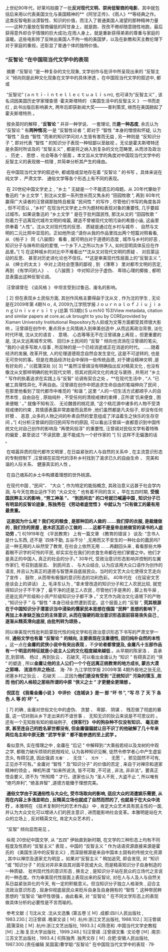 上世纪90年代，好莱坞拍摄了一批**反对现代文明、崇尚低智商的电影**，其中就包括后来用以代表美国文化与美国精神的**《阿甘正传》、《雨人》**等经典之作。这类反智电影淡漠智性、知识的价值，而注入了普通美国人渴望的那种精神力量——这种力量放在智商偏低的阿甘身上，就是跑、孜孜不倦却随意随性地跑，最后获得意外却合乎情理的巨大成功;在雨人身上，就是重新获得弟弟的尊重与家庭的温暖。这些电影除了反映出美国人不拘一格的美国梦，以及在新教和天主教伦理下对于家庭的重视，还彰显了普通个体的独特价值。

### “反智论 ”在中国现当代文学中的表现

​       摘要 :“反智论 ”是一种复杂的文化现象, 文学创作与批评中所呈现出来的 “反智主义 ”倾向则是此种文化现象在文学中的具体渗透 。在中国现当代文学的叙述中, 都或

​       “反智论” (ａｎｔｉ-ｉｎｔｅｌｌｅｃｔｕａｌｉｓｍ), 也可译为“反智主义” , 该名词因美国历史学家理查德 ·霍夫斯塔特的 《美国生活中的反智主义 》 一书而走红 , 此书出版后影响甚大, 两年后即获新闻大奖———普利策奖, 继而在美国掀起了霍夫斯塔特热 。

​       按余英时的解释 , “**反智论** ” 并非一种学说、 一套理论, 而**是一种态度**, 余氏认为 “反智论 ” 有**两种情况**:一是 “反智性论者 ”, 即对于 “智性 ”本身的憎恨和怀疑, 认为 “智性 ” 及由 “智性 ”而来的知识学问对人生皆有害而无益 , 另一种则是 “反知识分子 ”, 即对代表 “智性 ” 的知识分子表现一种轻鄙以至敌视 。无论是霍夫斯塔特还是余英时所谈及的 “反智主义” , 都是将之纳入到复杂的文化范畴里, 从而涉及政治 、 历史 、 思想 、社会等各个层面 。本文旨从文学的角度对中国现当代文学中的反智主义的表现做一梳理 , 并简单分析其产生的缘由。

​       在中国现当代文学的叙述中, 都或隐或显地存在着 “反智论 ” 的书写 。具体来说在纯文学 、严肃文学、 通俗文学等各个形态上有不同的表现。

​       在 20世纪中国文学史上 , “乡土 ” 无疑是一个不能遗忘的母题。从 20年代肇始于鲁迅的 “乡土文学 ”, 到沈从文那一系列悠长而又隽永的 “田园牧歌 ”, 再到 80年代赢得广大读者的汪曾祺那独特且极富 “民间性 ” 的写作 , 尽管他们书写的角度各异 , 但不可否认 , “乡村” 在现当代文学史上作为题材和表现对象的重要性, 几乎要超过城市。如果说鲁迅的 “乡土文学 ” 是在于批判国民性, 那沈从文的 “田园牧歌 ” 则着力于远离现代城市文明的喧嚣, 建造不曾被现代文明污染的希腊小庙, 这庙里供奉着 “人性”。沈从文对现代性的反思、 质疑是通过在乡村与城市 、 自然与文明的二元比照中显现的。正如他所说:“请你从我的作品里找出两个短篇对照看看, 从 《柏子 》 同《八骏图》 看看 , 就可明白对于道德的态度 , 城市与乡村的好恶 , 知识分子与抹布阶段的爱憎, 一个乡下人之所以为乡下人, 如何显明具体反应在作品里。”[ 1] 在这种城乡的对比中不难看出**沈从文对现代文明的质疑 、 对启蒙运动的反思、 甚至对历史进化论也不信任。**这是审美现代性层面上的“反智主义 ”, 从 《绅士的太太 》 中对上流社会堕落的鄙视 , 到 《薄寒 》 里对都市文明的否定, 再到 《有学问的人》 、 《八骏图 》 中对知识分子虚伪、 卑琐心理的揶揄 , 都明显表露出这种反智论调。

​       汪曾祺曾在 《谈风格 》 中坦言受到过鲁迅、废名的影响。

​       [ 2] 但在表现乡土民俗方面, 其创作风格主要得益于沈从文 , 作为沈的学生 , 无论是在2009年第 4期Ｎｏ, 4, 2009九江学院学报ＪｏｕｒｎａｌｏｆＪｉｕｊｉａｎｇＵｎｉｖｅｒｓｉｔｙ(总第 153期)(ＳｕｍＮ0 153)View metadata, citation and similar papers at core.ac.uk brought to you by COREprovided by Xiamen University Institutional Repository为人抑或为文等方面都受其师很大影响 。汪曾祺在创作中, 重点将乡土风情纳入到审美创造中 ,从而远离政治背景, 淡化时代环境, 沈从文的语言 、 意境、 心态等等无不在汪曾祺身上再现 。但更重要的是, 沈从文远离城市文明、 回归乡土民间的 “反智 ” 倾向也流淌在汪曾祺的笔尖, “我的小说多写故人往事 , 所反映的是一个已经消逝或正在消逝的时代。 ……随着经济的发展, 改革开放, 人的伦理道德观念自然会发生变化, 这是不可逆转的, 也是无可奈何的事。但是在商品经济社会中保持一些传统品德, 对于建设精神文明 ,是有好处的 。” (《菰蒲深处 》)[ 3] **虽然汪曾祺没有明确指出反对精英文化 , 也没有像沈从文那样明确的批判现代文明 , 但其对民间文化的肯定与褒扬 , 并用对 “乡土 ” 写作的执着追求在实践上与“反智” 论调有契合之处 。**在现代生活中 , “人 ”已被工具理性异化, 不再自由。汪曾祺在创作中把追求生命自由的笔端伸向了民间 , 在那里他看到了现代都市中难觅的 “和谐 ”, 这里 “人的一切生活方式都顺乎人的自然本性 , 自由自在 , 原始纯朴 , 不受任何的清规戒律的束缚 , 正所谓`饥来便食 , 困来便眠 ' 。” 就像不知有汉、 无论魏晋的桃花源, “这个桃花源中诸多的人物不受清规戒律的约束 , 其情感表露非常直接而且质朴 ,他们虽然都是凡夫俗子, 却没有任何奸猾 、 恶意 ,众多的人物之间的朴素自然的爱意组成了洋溢着生之快乐的生存空间 。”[ 4]分析汪曾祺的回归民间写作的原因, 可以看出汪曾祺一直都意识到中国传统文化对自己创作的影响及 “再使风俗淳” 的重要性, 汪曾祺对民俗文学有着特殊的偏爱 , 甚至说过 “不读民歌 ,是不能成为一个好作家的 ”[ 5] 这样不无偏激的话 。

​       在喧嚣异质的现代都市文明里 , 在日益紧张的人与自然的关系中 , 在主流意识形态的专制控制下 ,汪曾祺在前现代的淳朴乡村找到了渴求已久的自由生命 、 完美和谐的人际关系、 健康真实的人性 。

​       在自己魂系的乡土中构建着理想的世外桃源。

​       在现代中国 , “民间”、 “大众 ”, 作为特定的能指概念, 其政治意义远甚于社会学内涵, 与今天在商业运作下的 “大众文化 ” 也有着不同的含义 。早在五四时期, **受俄国民粹主义的影响 , “劳工神圣 ”、 “到民间去” 的口号就已喊遍中国 , 知识分子已有明显的反智论迹象 , 陈独秀在 《劳动者底觉悟 》 中就认为 “只有做工的最有用最贵重。**

​       **这是因为什么呢 ? 我们吃的粮食 , 是那种田的人做的 ……我们穿的衣服, 是裁缝做的 , 我们住的房屋 , 是木匠瓦匠小工做的 … …这都不是皇帝总统做官的读书的人底功劳** 。”[ 6]1919年在 《平民教育》 上有一篇文章 《教育的错误 》 谈及: “念书人是什么东西, 还不是 `四体不勤, 五谷不分 ' ,无用而又不安生的一种社会的蠹民吗? 这一种无用的人纵然受了教育, 在社会上依然无用 … …再翻回头来 , 看看那些大睁着眼不识字的可怜的平民, 却实实在在我们的衣食生命都在他们掌握之中。他们才是真正的中国人, 真正的社会的分子。” 30年代, 受政治意识形态影响并控制的左翼作家们, 号召到底层去、 到民间去 、 与大众结合, 认为应该用大众口语作为创作的语言, 并且认为真正的道德与智慧来自底层民众。当时的文艺大众化使得文艺走向了宣传 、 鼓吹 , 从而带有极强的意识形态的功利色彩。 40年代在 《在延安文艺座谈会上的讲话》 上, 毛泽东认为 , “拿未曾改造的知识分子和工人农民比较, 就觉得知识分子不干净了 , 最干净的还是工人农民 , 尽管他们手是黑的 , 脚上有牛屎 , 还是比资产阶级和小资产阶级知识分子都干净 。” 文艺作为政治文化语境下的产物 , “知识分子 ” 与 “智性 ” 本身已经全然遭到否定。这个层面上的 “反智 ”, **究其根源在于中国知识分子潜意识当中浸染的儒家民本思想在俄国 “民粹” 思想的影响下 , 再加上本身缺乏独立的主体意识, 从而在强硬的政治意识形态面前容易丧失自己 , 逐渐从精英滑向底层, 由批判转为颂扬 。**

​       同以审美现代性批判启蒙现代性的纯文学和在政治意识形态下书写的严肃文学一样, **通俗文学也有着 “反智论 ” 的倾向, 主要表现在注重德性, 回归纯朴自然的本性** 。这一点在**金庸的武侠小说中有突出表现** 。不**少论者都曾提及, 金庸凡十五部作品有一个明显的特征就是小说主人公的文化程度越来越低** 。从早期的陈家洛 、 袁承志,到郭靖、 杨过 , 再到狄云 、 石破天, 可以看出金庸认为 “知识 ” 有碍真正的 “侠 ” 的塑造 , 所以**金庸让他的主人公们一个个在远离正统教育的地方成长, 蒙古大漠之郭靖、 流浪市井之杨过**、 海· 78· 九江学院学报 2009年第 4期外极地之张无忌, 闭塞乡村之狄云 、 石破天 ……正因为**他们是没有受到 “正统知识” 污染的璞玉 ,故而 他们的人格较之那些所谓的中原 “侠义之士 ” 才更健全更理想 。**

​       **倪匡在 《我看金庸小说 》 中评价 《连城诀 》是一 部 “坏 书 ”, “写 尽 了 天 下 各 色 人 等 的`坏' ”。**

​       [ 7] 的确 , 金庸对世俗文化中的虚伪、 贪婪 、 卑鄙、 阴谋 、 残忍做了彻底的暴露, 这一切对刚从乡下走出来的不谙世事 、 无知无识的狄云来说是不可思议的 。还有一个无知胜有知的极端例子, **《侠客行》 中的狗杂种不仅没有知识、 毫无欲求, 甚至连自己的姓名家世都没有, 但金庸偏偏就让目不识丁的他破解了几十年来两位岛主和中原无数 “武学专家 ” 都不能参透的至上武学 。**

​       看似意外, 实在情理之中 , 金庸在 “后记 ” 中解释到:“大乘般若经以及龙树的中观之学, 都极力破斥烦琐的民相戏论, 认为各种知识见解, 徒然令修学者心中产生虚妄念头, 有碍见道, 因此强调 `无着' 、 `无住 ' 、 `无作 ' 、 `无愿 ' 。邪见固然不可有, 正见亦不可有。” 金庸对 “智性 ” 及“知识分子” 的价值的否定 , 来自于对禅宗和道家精神的领会 。禅机所谓 “如来所说法, 皆不可取 ,不可说 , 非法, 非非法”。要真正悟会要义, 须不为 “所知障 ” 才行。道家也认为 “圣人不死 , 大盗不止 ”, 所以唯有 “绝巧弃利”, “绝圣弃智” ,道德方能臻于理想完美。

​       **通俗文学由于其通俗性与大众化, 受市场取向的影响, 适应大众的消遣娱乐需要, 从而在内容上多浅显明白 , 反精英立场也就成了自然而然的了, 也就易于在大众中流行** 。本雅明在 《技术复制时代的艺术作品》 中 , 肯定大众艺术具有民主性的一面, 并认为大众文化可以增进人们的民主意识 , 进而能影响社会变革。本雅明是站在大众的立场上 , 反对精英文化, 肯定大众艺术的 。

​       “反智” 倾向显而易见 。

​       纵观 20世纪中国文学, 从 “五四” 伊始直到新时期, 在文学的三种形态上均有不同程度及性质的 “反智主义” 表现 。中国的 “反智主义 ” 作为话语资源直接来源是霍氏的 《美国生活中的反智主义》, 而深层根源是来自中国本土固有的传统文化资源 , 其中以禅宗及道家尤为明显 。如果对“反智主义 ” 稍加追究, 即会发现, 对 “知识 ”或 “知识分子 ” 的反对并非来自其对面平民或大众, 而是精英知识分子自身制造的一种质疑、 批判现代性的意识形态 , 换言之 , 是知识分子站在民众的立场代之言说的一种态度。作为审美现代性层面上表现出来的反智论, 对在人与人及人与自然关系日益紧张异化的今天, 有一定的积极意义。但当知识分子独立人格渐失 , 迎合主流政治意识形态 , 屈身仰视底层民众来贬斥自身及自身拥有的 “智性 ”, 这种带民粹思想的 “反智论 ”破坏性很强 。由此看来, 对 “反智论 ” 在不同文学形态上的表现做具体分析的必要性是不言而喻的。

​       参考文献 :[ 1]沈从文 .沈从文选集 (第五卷 )[ Ｍ] .成都:四川人民出版社 , 1983.230.[ 2]汪曾祺 .晚翠文谈 [ Ｍ] .杭州:浙江文艺出版社, 1988.102.[ 3]汪曾祺 .菰蒲深处 [ Ｍ] .杭州:浙江文艺出版社, 1993.3.[ 4]陈思和 .中国当代文学史教程 [Ｍ] .上海:复旦大学出版社 , 1999.248.[ 5]汪曾祺 .汪曾祺文集 ·文论卷 [Ｍ] .南京:江苏文艺出版社 , 1993.4.[ 6]陈独秀 .独秀文存 [ Ｍ] .合肥:安徽人民出版社, 1987.300.(责任编辑 吴国富)曹学聪:“反智论” 在中国现当代文学中的表现 · 79·

